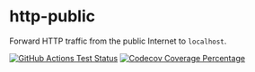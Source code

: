 # http-public

Forward HTTP traffic from the public Internet to `localhost`.

<a href="https://github.com/thebearingedge/http-public/actions?query=workflow%3ATest+branch%3Amaster"><img src="https://github.com/thebearingedge/http-public/workflows/Test/badge.svg?branch=master" alt="GitHub Actions Test Status"></a>
<a href="https://codecov.io/gh/thebearingedge/http-public"><img src="https://codecov.io/gh/thebearingedge/http-public/branch/master/graph/badge.svg?token=NJIGDAoq7D" alt="Codecov Coverage Percentage"></a>
